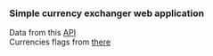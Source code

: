 ### Simple currency exchanger web application

Data from this [API](https://github.com/fawazahmed0/currency-api#readme)  
Currencies flags from [there](https://github.com/transferwise/currency-flags)
